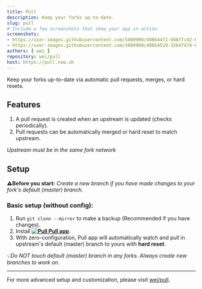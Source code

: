```yaml
---
title: Pull
description: Keep your forks up-to-date.
slug: pull
# Include a few screenshots that show your app in action
screenshots:
- https://user-images.githubusercontent.com/5880908/40864471-046ffcd2-65c2-11e8-83cb-706e24bde80d.png
- https://user-images.githubusercontent.com/5880908/40864529-32647474-65c2-11e8-9cdd-d325f2d7a6e4.png
authors: [ wei ]
repository: wei/pull
host: https://pull.now.sh
---
```


Keep your forks up-to-date via automatic pull requests, merges, or hard resets.


## Features

 1. A pull request is created when an upstream is updated (checks periodically).
 1. Pull requests can be automatically merged or hard reset to match upstream.

_Upstream must be in the same fork network_


## Setup

:warning:**Before you start:** _Create a new branch if you have made changes to your fork's default (master) branch._


### Basic setup (without config):

 1. Run `git clone --mirror` to make a backup (Recommended if you have changes).
 1. Install **[![Pull](https://cdn.rawgit.com/wei/40d98877c6ac5f917d78ccfe72a0f928/raw/0f6ee2e8715412295998e68754027505f30d0f91/pull-18h.svg) Pull app](https://github.com/apps/pull)**.
 1. With zero-configuration, Pull app will automatically watch and pull in upstream's default (master) branch to yours with **hard reset**.

:bulb:_Do NOT touch default (master) branch in any forks. Always create new branches to work on._


-----
For more advanced setup and customization, please visit [wei/pull](https://github.com/wei/pull#readme).
